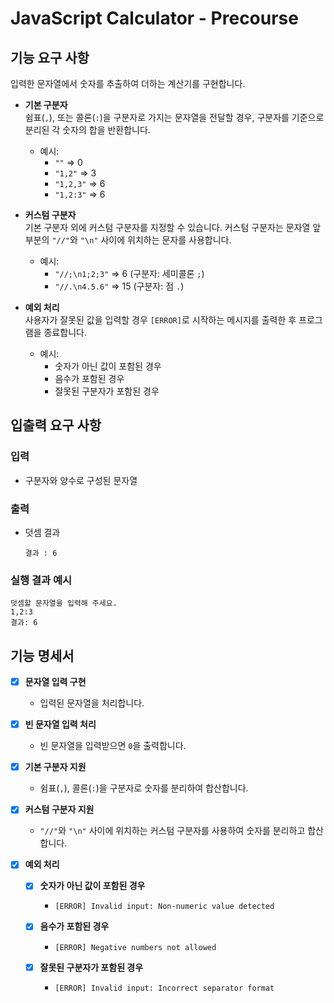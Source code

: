 # JavaScript Calculator - Precourse

## 기능 요구 사항

입력한 문자열에서 숫자를 추출하여 더하는 계산기를 구현합니다.

- **기본 구분자**  
  쉼표(`,`), 또는 콜론(`:`)을 구분자로 가지는 문자열을 전달할 경우, 구분자를 기준으로 분리된 각 숫자의 합을 반환합니다.

  - 예시:
    - `""` => 0
    - `"1,2"` => 3
    - `"1,2,3"` => 6
    - `"1,2:3"` => 6

- **커스텀 구분자**  
  기본 구분자 외에 커스텀 구분자를 지정할 수 있습니다. 커스텀 구분자는 문자열 앞부분의 `"//"`와 `"\n"` 사이에 위치하는 문자를 사용합니다.

  - 예시:
    - `"//;\n1;2;3"` => 6 (구분자: 세미콜론 `;`)
    - `"//.\n4.5.6"` => 15 (구분자: 점 `.`)

- **예외 처리**  
  사용자가 잘못된 값을 입력할 경우 `[ERROR]`로 시작하는 메시지를 출력한 후 프로그램을 종료합니다.
  - 예시:
    - 숫자가 아닌 값이 포함된 경우
    - 음수가 포함된 경우
    - 잘못된 구분자가 포함된 경우

## 입출력 요구 사항

### 입력

- 구분자와 양수로 구성된 문자열

### 출력

- 덧셈 결과

  ```
  결과 : 6
  ```

### 실행 결과 예시

```
덧셈할 문자열을 입력해 주세요.
1,2:3
결과: 6
```

## 기능 명세서

- [x] **문자열 입력 구현**
  - 입력된 문자열을 처리합니다.
- [x] **빈 문자열 입력 처리**

  - 빈 문자열을 입력받으면 `0`을 출력합니다.

- [x] **기본 구분자 지원**

  - 쉼표(`,`), 콜론(`:`)을 구분자로 숫자를 분리하여 합산합니다.

- [x] **커스텀 구분자 지원**

  - `"//"`와 `"\n"` 사이에 위치하는 커스텀 구분자를 사용하여 숫자를 분리하고 합산합니다.

- [x] **예외 처리**

  - [x] **숫자가 아닌 값이 포함된 경우**
    - `[ERROR] Invalid input: Non-numeric value detected`
  - [x] **음수가 포함된 경우**

    - `[ERROR] Negative numbers not allowed`

  - [x] **잘못된 구분자가 포함된 경우**
    - `[ERROR] Invalid input: Incorrect separator format`
